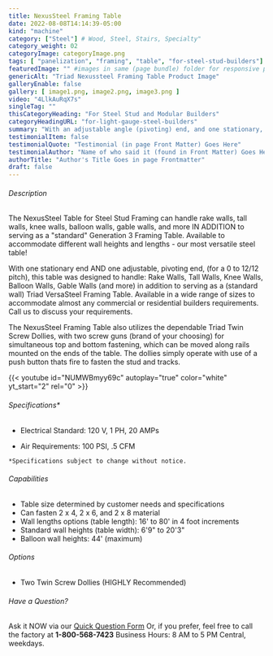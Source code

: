 ```yaml
---
title: NexusSteel Framing Table
date: 2022-08-08T14:14:39-05:00
kind: "machine"
category: ["Steel"] # Wood, Steel, Stairs, Specialty"
category_weight: 02
categoryImage: categoryImage.png
tags: [ "panelization", "framing", "table", "for-steel-stud-builders"] #["framing", "table", "mobile", "stick-builder" "shed-builder"]
featuredImage: "" #images in same (page bundle) folder for responsive processing
genericAlt: "Triad Nexussteel Framing Table Product Image"
galleryEnable: false
gallery: [ image1.png, image2.png, image3.png ]
video: "4LlkAuRqX7s"
singleTag: ""
thisCategoryHeading: "For Steel Stud and Modular Builders"
categoryHeadingURL: "for-light-gauge-steel-builders"
summary: "With an adjustable angle (pivoting) end, and one stationary, it's the most versatile steel stud framing table on the market."
testimonialItem: false
testimonialQuote: "Testimonial (in page Front Matter) Goes Here"
testimonialAuthor: "Name of who said it (found in Front Matter) Goes Here"
authorTitle: "Author's Title Goes in page Frontmatter"
draft: false
---
```


###### Description

The NexusSteel Table for Steel Stud Framing can handle rake walls, tall walls, knee walls, balloon walls, gable walls, and more IN ADDITION to serving as a "standard" Generation 3 Framing Table. Available to accommodate different wall heights and lengths - our most versatile steel table! 

With one stationary end AND one adjustable, pivoting end, (for a 0 to 12/12 pitch), this table was designed to handle: Rake Walls, Tall Walls, Knee Walls, Balloon Walls, Gable Walls (and more) in addition to serving as a (standard wall) Triad VersaSteel Framing Table. Available in a wide range of sizes to accommodate almost any commercial or residential builders requirements. Call us to discuss your requirements. 

The NexusSteel Framing Table also utilizes the dependable Triad Twin Screw Dollies, with two screw guns (brand of your choosing) for simultaneous top and bottom fastening, which can be moved along rails mounted on the ends of the table. The dollies simply operate with use of a push button thats fire to fasten the stud and tracks.

{{< youtube id="NUMWBmyy69c" autoplay="true" color="white" yt_start="2" rel="0" >}}

###### Specifications*

- Electrical Standard: 120 V, 1 PH, 20 AMPs

- Air Requirements: 100 PSI, .5 CFM

 `*Specifications subject to change without notice.`

###### Capabilities

- Table size determined by customer needs and specifications
- Can fasten 2 x 4, 2 x 6, and 2 x 8 material
- Wall lengths options (table length): 16' to 80' in 4 foot increments
- Standard wall heights (table width): 6'9" to 20'3"
- Balloon wall heights: 44' (maximum)

###### Options

- Two Twin Screw Dollies (HIGHLY Recommended)

###### Have a Question?

Ask it NOW via our [Quick Question Form](#qq)
Or, if you prefer, feel free to call the factory at **1-800-568-7423** Business Hours: 8 AM to 5 PM Central, weekdays.
